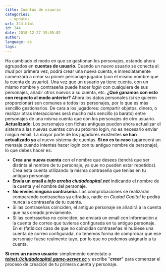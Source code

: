 ```yaml
---
title: Cuentas de usuario
categories:
  - updates
url: 244.html
id: 244
date: 2010-12-27 19:55:02
author:
language: es
tags:
---
```


Ha cambiado el modo en que se gestionan los personajes, estando ahora agrupados en **cuentas de usuario**. Cuando un nuevo usuario se conecta al _mud_ por primera vez, podrá crear una nueva cuenta, e inmediatamente comenzará a crear su primer personaje jugador (con el mismo nombre que la cuenta de usuario). Una vez que un usuario ya tiene cuenta, con un mismo nombre y contraseña puede hacer _login_ con cualquiera de sus personajes, añadir otros nuevos a su cuenta, etc. **¿Qué ganamos con esto con respecto al modo anterior?** Ahora los datos personales (si se quieren proporcionar) son comunes a todos los personajes, por lo que es más sencillo gestionarlos. De cara a los jugadores: compartir objetos, dinero, o realizar otras interacciones será mucho más sencillo (o barato) entre personajes de una misma cuenta que con los personajes de otro usuario. **Actualizado**: Los personajes con fichas antiguas pueden ahora actualizar el sistema a las nuevas cuentas con su próximo login, no es necesario enviar ningún email. La mayor parte de los jugadores existentes **se han actualizado ya** al nuevo sistema de cuentas. **Si no es tu caso** (aparecerá un mensaje cuando intentes hacer login con tu antiguo nombre de personaje), lo que debes hacer es:

*   **Crea una nueva cuenta** con el nombre que desees (tendrá que ser distinta al nombre de tu personaje, ya que no pueden estar repetidos). Crea esta cuenta utilizando la misma contraseña que tenías en tu antiguo personaje.
*   **Envía un email a _info arroba ciudadcapital.net_** indicando el nombre de la cuenta y el nombre del personaje.
*   **No envíes ninguna contraseña**. Las comprobaciones se realizarán comparando contraseñas ya cifradas, nadie en _Ciudad Capital_ te pedirá nunca la contraseña de tu cuenta.
*   Si las contraseñas coinciden, el antiguo personaje se añadirá a la cuenta que has creado previamente.
*   Si las contraseñas no coinciden, se enviará un email con información a la cuenta de correo que tuvieras configurada en tu antiguo personaje. En el (fatídico) caso de que no coincidan contraseñas ni hubiese una cuenta de correo configurada, no tenemos forma de comprobar que ese personaje fuese realmente tuyo, por lo que no podemos asignarlo a tu cuenta.

**Si eres un nuevo usuario**: simplemente conéctate a **_[telnet://ciudadcapital.game-server.cc](telnet://ciudadcapital.game-server.cc)_** y escribe "**_crear_**" para comenzar el proceso de creación de tu primera cuenta y personaje.
